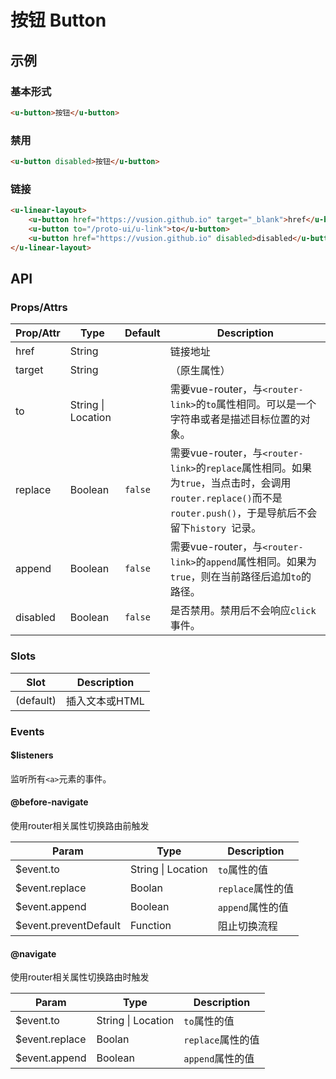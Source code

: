 # 按钮 Button

## 示例
### 基本形式

``` html
<u-button>按钮</u-button>
```

### 禁用

``` html
<u-button disabled>按钮</u-button>
```

### 链接

``` html
<u-linear-layout>
    <u-button href="https://vusion.github.io" target="_blank">href</u-button>
    <u-button to="/proto-ui/u-link">to</u-button>
    <u-button href="https://vusion.github.io" disabled>disabled</u-button>
</u-linear-layout>
```

## API
### Props/Attrs

| Prop/Attr | Type | Default | Description |
| --------- | ---- | ------- | ----------- |
| href | String |  | 链接地址 |
| target | String |  | （原生属性） |
| to | String \| Location |  | 需要vue-router，与`<router-link>`的`to`属性相同。可以是一个字符串或者是描述目标位置的对象。 |
| replace | Boolean | `false` | 需要vue-router，与`<router-link>`的`replace`属性相同。如果为`true`，当点击时，会调用`router.replace()`而不是`router.push()`，于是导航后不会留下`history `记录。 |
| append | Boolean | `false` | 需要vue-router，与`<router-link>`的`append`属性相同。如果为`true`，则在当前路径后追加`to`的路径。 |
| disabled | Boolean | `false` | 是否禁用。禁用后不会响应`click`事件。 |

### Slots

| Slot | Description |
| ---- | ----------- |
| (default) | 插入文本或HTML |

### Events

#### $listeners

监听所有`<a>`元素的事件。

#### @before-navigate

使用router相关属性切换路由前触发

| Param | Type | Description |
| ----- | ---- | ----------- |
| $event.to | String \| Location | `to`属性的值 |
| $event.replace | Boolan | `replace`属性的值 |
| $event.append | Boolean | `append`属性的值 |
| $event.preventDefault | Function | 阻止切换流程 |

#### @navigate

使用router相关属性切换路由时触发

| Param | Type | Description |
| ----- | ---- | ----------- |
| $event.to | String \| Location | `to`属性的值 |
| $event.replace | Boolan | `replace`属性的值 |
| $event.append | Boolean | `append`属性的值 |
